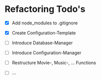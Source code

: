 # Refactoring Todo's

- [x] Add node_modules to .gitignore
- [x] Create Configuration-Template
- [ ] Introduce Database-Manager
- [ ] Introduce Configuration-Manager
- [ ] Restructure Movie-, Music-, ... Functions
- [ ] ...

